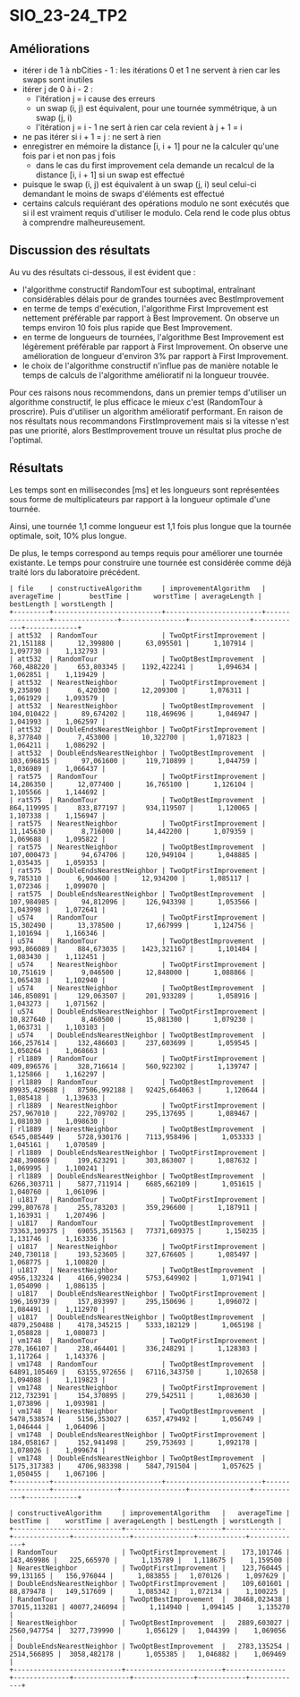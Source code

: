 # SIO_23-24_TP2

## Améliorations

- itérer i de 1 à nbCities - 1 : les itérations 0 et 1 ne servent à rien car les swaps sont inutiles 
- itérer j de 0 à i - 2 :
  - l'itération j = i cause des erreurs
  - un swap (i, j) est équivalent, pour une tournée symmétrique, à un swap (j, i)
  - l'itération j = i - 1 ne sert à rien car cela revient à j + 1 = i
- ne pas itérer si i + 1 = j : ne sert à rien
- enregistrer en mémoire la distance [i, i + 1] pour ne la calculer qu'une fois par i et non pas j fois
  - dans le cas du first improvement cela demande un recalcul de la distance [i, i + 1] si un swap est effectué
- puisque le swap (i, j) est équivalent à un swap (j, i) seul celui-ci demandant le moins de swaps d'éléments est effectué
- certains calculs requiérant des opérations modulo ne sont exécutés que si il est vraiment requis d'utiliser le modulo. Cela rend le code plus obtus à comprendre malheureusement.

## Discussion des résultats

Au vu des résultats ci-dessous, il est évident que :
- l'algorithme constructif RandomTour est suboptimal, entraînant considérables délais pour de grandes tournées avec BestImprovement
- en terme de temps d'exécution, l'algorithme First Improvement est nettement préférable par rapport à Best Improvement. On observe un temps environ 10 fois plus rapide que Best Improvement.
- en terme de longueurs de tournées, l'algorithme Best Improvement est légèrement préférable par rapport à First Improvement. On observe une amélioration de longueur d'environ 3% par rapport à First Improvement.
- le choix de l'algorithme constructif n'influe pas de manière notable le temps de calculs de l'algorithme amélioratif ni la longueur trouvée.

Pour ces raisons nous recommendons, dans un premier temps d'utiliser un algorithme constructif, le plus efficace le mieux c'est (RandomTour à proscrire).
Puis d'utiliser un algorithm amélioratif performant.
En raison de nos résultats nous recommandons FirstImprovement mais si la vitesse n'est pas une priorité, alors BestImprovement trouve un résultat plus proche de l'optimal.

## Résultats

Les temps sont en millisecondes [ms] et les longueurs sont représentées sous forme de multiplicateurs par rapport à la longueur optimale d'une tournée.

Ainsi, une tournée 1,1 comme longueur est 1,1 fois plus longue que la tournée optimale, soit, 10% plus longue.

De plus, le temps correspond au temps requis pour améliorer une tournée existante. 
Le temps pour construire une tournée est considérée comme déjà traité lors du laboratoire précédent.

```
| file    | constructiveAlgorithm     | improvementAlgorithm   |    averageTime |       bestTime |      worstTime | averageLength | bestLength | worstLength |
+---------+---------------------------+------------------------+----------------+----------------+----------------+---------------+------------+-------------+
| att532  | RandomTour                | TwoOptFirstImprovement |      21,151188 |      12,399800 |      63,095501 |      1,107914 |   1,097730 |    1,132793 |
| att532  | RandomTour                | TwoOptBestImprovement  |     760,488220 |     653,803345 |    1192,422241 |      1,094634 |   1,062851 |    1,119429 |
| att532  | NearestNeighbor           | TwoOptFirstImprovement |       9,235890 |       6,420300 |      12,209300 |      1,076311 |   1,061929 |    1,093579 |
| att532  | NearestNeighbor           | TwoOptBestImprovement  |     104,010422 |      89,674202 |     118,469696 |      1,046947 |   1,041993 |    1,062597 |
| att532  | DoubleEndsNearestNeighbor | TwoOptFirstImprovement |       8,377840 |       7,453000 |      10,322700 |      1,071823 |   1,064211 |    1,086292 |
| att532  | DoubleEndsNearestNeighbor | TwoOptBestImprovement  |     103,696815 |      97,061600 |     119,710899 |      1,044759 |   1,036989 |    1,066437 |
| rat575  | RandomTour                | TwoOptFirstImprovement |      14,286350 |      12,077400 |      16,765100 |      1,126104 |   1,105566 |    1,144692 |
| rat575  | RandomTour                | TwoOptBestImprovement  |     864,119995 |     833,877197 |     934,119507 |      1,120065 |   1,107338 |    1,156947 |
| rat575  | NearestNeighbor           | TwoOptFirstImprovement |      11,145630 |       8,716000 |      14,442200 |      1,079359 |   1,069688 |    1,095822 |
| rat575  | NearestNeighbor           | TwoOptBestImprovement  |     107,000473 |      94,674706 |     120,949104 |      1,048885 |   1,035435 |    1,059353 |
| rat575  | DoubleEndsNearestNeighbor | TwoOptFirstImprovement |       9,785310 |       6,904600 |      12,934200 |      1,085117 |   1,072346 |    1,099070 |
| rat575  | DoubleEndsNearestNeighbor | TwoOptBestImprovement  |     107,984985 |      94,812096 |     126,943398 |      1,053566 |   1,043998 |    1,072641 |
| u574    | RandomTour                | TwoOptFirstImprovement |      15,302490 |      13,378500 |      17,667999 |      1,124756 |   1,101694 |    1,166346 |
| u574    | RandomTour                | TwoOptBestImprovement  |     993,866089 |     884,673035 |    1423,321167 |      1,101404 |   1,083430 |    1,112451 |
| u574    | NearestNeighbor           | TwoOptFirstImprovement |      10,751619 |       9,046500 |      12,848000 |      1,088866 |   1,065438 |    1,102940 |
| u574    | NearestNeighbor           | TwoOptBestImprovement  |     146,850891 |     129,063507 |     201,933289 |      1,058916 |   1,043273 |    1,071562 |
| u574    | DoubleEndsNearestNeighbor | TwoOptFirstImprovement |      10,827640 |       8,460500 |      15,081300 |      1,079230 |   1,063731 |    1,103103 |
| u574    | DoubleEndsNearestNeighbor | TwoOptBestImprovement  |     166,257614 |     132,486603 |     237,603699 |      1,059545 |   1,050264 |    1,068663 |
| rl1889  | RandomTour                | TwoOptFirstImprovement |     409,896576 |     328,716614 |     560,922302 |      1,139747 |   1,125866 |    1,162297 |
| rl1889  | RandomTour                | TwoOptBestImprovement  |   89935,429688 |   87506,992188 |   92425,664063 |      1,120644 |   1,085418 |    1,139633 |
| rl1889  | NearestNeighbor           | TwoOptFirstImprovement |     257,967010 |     222,709702 |     295,137695 |      1,089467 |   1,081030 |    1,098630 |
| rl1889  | NearestNeighbor           | TwoOptBestImprovement  |    6545,085449 |    5728,930176 |    7113,958496 |      1,053333 |   1,045161 |    1,070589 |
| rl1889  | DoubleEndsNearestNeighbor | TwoOptFirstImprovement |     248,390869 |     199,623291 |     303,863007 |      1,087632 |   1,069995 |    1,100241 |
| rl1889  | DoubleEndsNearestNeighbor | TwoOptBestImprovement  |    6266,303711 |    5877,711914 |    6685,662109 |      1,051615 |   1,040760 |    1,061096 |
| u1817   | RandomTour                | TwoOptFirstImprovement |     299,807678 |     255,783203 |     359,296600 |      1,187911 |   1,163931 |    1,207496 |
| u1817   | RandomTour                | TwoOptBestImprovement  |   73363,109375 |   69055,351563 |   77371,609375 |      1,150235 |   1,131746 |    1,163336 |
| u1817   | NearestNeighbor           | TwoOptFirstImprovement |     240,730118 |     193,523605 |     327,676605 |      1,085497 |   1,068775 |    1,100820 |
| u1817   | NearestNeighbor           | TwoOptBestImprovement  |    4956,132324 |    4166,990234 |    5753,649902 |      1,071941 |   1,054090 |    1,086135 |
| u1817   | DoubleEndsNearestNeighbor | TwoOptFirstImprovement |     196,169739 |     157,893997 |     295,150696 |      1,096072 |   1,084491 |    1,112970 |
| u1817   | DoubleEndsNearestNeighbor | TwoOptBestImprovement  |    4879,250488 |    4178,345215 |    5333,182129 |      1,065198 |   1,058828 |    1,080873 |
| vm1748  | RandomTour                | TwoOptFirstImprovement |     278,166107 |     238,464401 |     336,248291 |      1,128303 |   1,117264 |    1,143376 |
| vm1748  | RandomTour                | TwoOptBestImprovement  |   64891,105469 |   63155,972656 |   67116,343750 |      1,102658 |   1,094088 |    1,119823 |
| vm1748  | NearestNeighbor           | TwoOptFirstImprovement |     212,732391 |     154,370895 |     279,542511 |      1,083630 |   1,073896 |    1,093981 |
| vm1748  | NearestNeighbor           | TwoOptBestImprovement  |    5478,538574 |    5156,353027 |    6357,479492 |      1,056749 |   1,046444 |    1,064096 |
| vm1748  | DoubleEndsNearestNeighbor | TwoOptFirstImprovement |     184,058167 |     152,941498 |     259,753693 |      1,092178 |   1,078026 |    1,099674 |
| vm1748  | DoubleEndsNearestNeighbor | TwoOptBestImprovement  |    5175,317383 |    4706,983398 |    5847,791504 |      1,057625 |   1,050455 |    1,067106 |
+---------+---------------------------+------------------------+----------------+----------------+----------------+---------------+------------+-------------+

| constructiveAlgorithm     | improvementAlgorithm   |   averageTime |     bestTime |    worstTime | averageLength | bestLength | worstLength |
+---------------------------+------------------------+---------------+--------------+--------------+---------------+------------+-------------+
| RandomTour                | TwoOptFirstImprovement |    173,101746 |   143,469986 |   225,665970 |      1,135789 |   1,118675 |    1,159500 |
| NearestNeighbor           | TwoOptFirstImprovement |    123,760445 |    99,131165 |   156,976044 |      1,083855 |   1,070126 |    1,097629 |
| DoubleEndsNearestNeighbor | TwoOptFirstImprovement |    109,601601 |    88,879478 |   149,517609 |      1,085342 |   1,072134 |    1,100225 |
| RandomTour                | TwoOptBestImprovement  |  38468,023438 | 37015,113281 | 40077,246094 |      1,114940 |   1,094145 |    1,135270 |
| NearestNeighbor           | TwoOptBestImprovement  |   2889,603027 |  2560,947754 |  3277,739990 |      1,056129 |   1,044399 |    1,069056 |
| DoubleEndsNearestNeighbor | TwoOptBestImprovement  |   2783,135254 |  2514,566895 |  3058,482178 |      1,055385 |   1,046882 |    1,069469 |
+---------------------------+------------------------+---------------+--------------+--------------+---------------+------------+-------------+
```